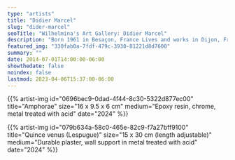 ```yaml
---
type: "artists"
title: "Didier Marcel"
slug: "dider-marcel"
seoTitle: "Wilhelmina's Art Gallery: Didier Marcel"
description: "Born 1961 in Besaçon, France Lives and works in Dijon, France."
featured_img: "330fab0a-7fdf-479c-3930-81221d8d7600"
summary: ""
date: 2014-07-01T14:00:00-06:00
showthedate: false
noindex: false
lastmod: 2023-04-06T15:37:00-06:00
---
```

{{% artist-img id="0696bec9-0dad-4f44-8c30-5322d877ec00" title="Amphorae" size="16 x 9.5 x 6 cm" medium="Epoxy resin, chrome, metal treated with acid" date="2024" %}}

{{% artist-img id="079b634a-58c0-465e-82c9-f7a27bff9100" title="Quince venus (Lespugue)" size="15 x 30 cm (length adjustable)" medium="Durable plaster, wall support in metal treated with acid" date="2024" %}}
